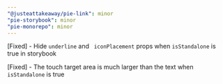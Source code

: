 ```yaml
---
"@justeattakeaway/pie-link": minor
"pie-storybook": minor
"pie-monorepo": minor
---
```

[Fixed] - Hide `underline` and ` iconPlacement` props when  `isStandalone` is true in storybook

[Fixed] - The touch target area is much larger than the text when `isStandalone` is true
